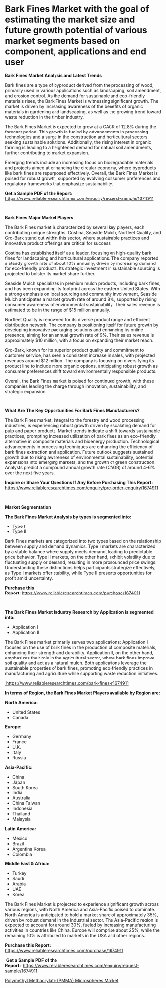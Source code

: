 <p><h1>Bark Fines Market with the goal of estimating the market size and future growth potential of various market segments based on component, applications and end user</h1></p><p><strong>Bark Fines Market Analysis and Latest Trends</strong></p>
<p><p>Bark fines are a type of byproduct derived from the processing of wood, primarily used in various applications such as landscaping, soil amendment, and erosion control. As the demand for sustainable and eco-friendly materials rises, the Bark Fines Market is witnessing significant growth. The market is driven by increasing awareness of the benefits of organic materials in gardening and landscaping, as well as the growing trend toward waste reduction in the timber industry.</p><p>The Bark Fines Market is expected to grow at a CAGR of 12.8% during the forecast period. This growth is fueled by advancements in processing technologies and a surge in the construction and horticultural sectors seeking sustainable solutions. Additionally, the rising interest in organic farming is leading to a heightened demand for natural soil amendments, further contributing to market expansion.</p><p>Emerging trends include an increasing focus on biodegradable materials and projects aimed at enhancing the circular economy, where byproducts like bark fines are repurposed effectively. Overall, the Bark Fines Market is poised for robust growth, supported by evolving consumer preferences and regulatory frameworks that emphasize sustainability.</p></p>
<p><strong>Get a Sample PDF of the Report:&nbsp;</strong> <a href="https://www.reliableresearchtimes.com/enquiry/request-sample/1674911?utm_campaign=1933&utm_medium=2&utm_source=Github&utm_content=ia&utm_term=28122024&utm_id=bark-fines">https://www.reliableresearchtimes.com/enquiry/request-sample/1674911</a></p>
<p>&nbsp;</p>
<p><strong>Bark Fines Major Market Players</strong></p>
<p><p>The Bark Fines market is characterized by several key players, each contributing unique strengths. Costina, Seaside Mulch, Norfleet Quality, and Gro-Bark stand out within this sector, where sustainable practices and innovative product offerings are critical for success.</p><p>Costina has established itself as a leader, focusing on high-quality bark fines for landscaping and horticultural applications. The company reported a steady growth rate of about 10% annually, driven by increasing demand for eco-friendly products. Its strategic investment in sustainable sourcing is projected to bolster its market share further.</p><p>Seaside Mulch specializes in premium mulch products, including bark fines, and has been expanding its footprint across the eastern United States. With a strong emphasis on local sourcing and community involvement, Seaside Mulch anticipates a market growth rate of around 8%, supported by rising consumer awareness of environmental sustainability. Their sales revenue is estimated to be in the range of $15 million annually.</p><p>Norfleet Quality is renowned for its diverse product range and efficient distribution network. The company is positioning itself for future growth by developing innovative packaging solutions and enhancing its online presence, aiming for an annual growth rate of 9%. Their sales revenue is approximately $10 million, with a focus on expanding their market reach.</p><p>Gro-Bark, known for its superior product quality and commitment to customer service, has seen a consistent increase in sales, with projected revenues around $12 million. The company is focusing on diversifying its product line to include more organic options, anticipating robust growth as consumer preferences shift toward environmentally responsible products.</p><p>Overall, the Bark Fines market is poised for continued growth, with these companies leading the charge through innovation, sustainability, and strategic expansion.</p></p>
<p>&nbsp;</p>
<p><strong>What Are The Key Opportunities For Bark Fines Manufacturers?</strong></p>
<p><p>The Bark Fines market, integral to the forestry and wood processing industries, is experiencing robust growth driven by escalating demand for pulp and paper products. Market trends indicate a shift towards sustainable practices, prompting increased utilization of bark fines as an eco-friendly alternative in composite materials and bioenergy production. Technological advancements in processing techniques are enhancing the efficiency of bark fines extraction and application. Future outlook suggests sustained growth due to rising awareness of environmental sustainability, potential expansions into emerging markets, and the growth of green construction. Analysts predict a compound annual growth rate (CAGR) of around 4-6% over the next five years.</p></p>
<p><strong>Inquire or Share Your Questions If Any Before Purchasing This Report:</strong> <a href="https://www.reliableresearchtimes.com/enquiry/pre-order-enquiry/1674911?utm_campaign=1933&utm_medium=2&utm_source=Github&utm_content=ia&utm_term=28122024&utm_id=bark-fines">https://www.reliableresearchtimes.com/enquiry/pre-order-enquiry/1674911</a></p>
<p>&nbsp;</p>
<p><strong>Market Segmentation</strong></p>
<p><strong>The Bark Fines Market Analysis by types is segmented into:</strong></p>
<p><ul><li>Type I</li><li>Type II</li></ul></p>
<p><p>Bark Fines markets are categorized into two types based on the relationship between supply and demand dynamics. Type I markets are characterized by a stable balance where supply meets demand, leading to predictable price behavior. Type II markets, on the other hand, exhibit volatility due to fluctuating supply or demand, resulting in more pronounced price swings. Understanding these distinctions helps participants strategize effectively, as Type I markets offer stability, while Type II presents opportunities for profit amid uncertainty.</p></p>
<p><strong>Purchase this Report:&nbsp;</strong><a href="https://www.reliableresearchtimes.com/purchase/1674911?utm_campaign=1933&utm_medium=2&utm_source=Github&utm_content=ia&utm_term=28122024&utm_id=bark-fines">https://www.reliableresearchtimes.com/purchase/1674911</a></p>
<p>&nbsp;</p>
<p><strong>The Bark Fines Market Industry Research by Application is segmented into:</strong></p>
<p><ul><li>Application I</li><li>Application II</li></ul></p>
<p><p>The Bark Fines market primarily serves two applications: Application I focuses on the use of bark fines in the production of composite materials, enhancing their strength and durability. Application II, on the other hand, emphasizes their role in the agricultural sector, where bark fines improve soil quality and act as a natural mulch. Both applications leverage the sustainable properties of bark fines, promoting eco-friendly practices in manufacturing and agriculture while supporting waste reduction initiatives.</p></p>
<p><a href="https://www.reliableresearchtimes.com/bark-fines-r1674911?utm_campaign=1933&utm_medium=2&utm_source=Github&utm_content=ia&utm_term=28122024&utm_id=bark-fines">&nbsp;https://www.reliableresearchtimes.com/bark-fines-r1674911</a></p>
<p><strong>In terms of Region, the Bark Fines Market Players available by Region are:</strong></p>
<p>
    <p> <strong> North America: </strong>
        <ul>
            <li>United States</li>
            <li>Canada</li>
        </ul>
        </p> 
    <p> <strong> Europe: </strong>
        <ul>
            <li>Germany</li>
            <li>France</li>
            <li>U.K.</li>
            <li>Italy</li>
            <li>Russia</li>
        </ul>
        </p> 
    <p> <strong> Asia-Pacific: </strong>
        <ul>
            <li>China</li>
            <li>Japan</li>
            <li>South Korea</li>
            <li>India</li>
            <li>Australia</li>
            <li>China Taiwan</li>
            <li>Indonesia</li>
            <li>Thailand</li>
            <li>Malaysia</li>
        </ul>
        </p> 
    <p> <strong> Latin America: </strong>
        <ul>
            <li>Mexico</li>
            <li>Brazil</li>
            <li>Argentina Korea</li>
            <li>Colombia</li>
        </ul>
        </p> 
    <p> <strong> Middle East & Africa: </strong>
        <ul>
            <li>Turkey</li>
            <li>Saudi</li>
            <li>Arabia</li>
            <li>UAE</li>
            <li>Korea</li>
        </ul>
    </p>
    </p>
<p><p>The Bark Fines Market is projected to experience significant growth across various regions, with North America and Asia-Pacific poised to dominate. North America is anticipated to hold a market share of approximately 35%, driven by robust demand in the industrial sector. The Asia-Pacific region is expected to account for around 30%, fueled by increasing manufacturing activities in countries like China. Europe will comprise about 25%, while the remaining 10% is attributed to markets in the USA and other regions.</p></p>
<p><strong>Purchase this Report: </strong><a href="https://www.reliableresearchtimes.com/purchase/1674911?utm_campaign=1933&utm_medium=2&utm_source=Github&utm_content=ia&utm_term=28122024&utm_id=bark-fines">https://www.reliableresearchtimes.com/purchase/1674911</a></p>
<p>&nbsp;<strong>Get a Sample PDF of the Report:&nbsp;&nbsp;</strong><a href="https://www.reliableresearchtimes.com/enquiry/request-sample/1674911?utm_campaign=1933&utm_medium=2&utm_source=Github&utm_content=ia&utm_term=28122024&utm_id=bark-fines">https://www.reliableresearchtimes.com/enquiry/request-sample/1674911</a></p>
<p><strong></strong></p>
<p><p><a href="https://github.com/nathandecarvalho/Market-Research-Report-List-5/blob/main/polymethyl-methacrylate-pmma-microspheres-market.md?utm_campaign=1933&utm_medium=2&utm_source=Github&utm_content=ia&utm_term=28122024&utm_id=bark-fines">Polymethyl Methacrylate (PMMA) Microspheres Market</a></p></p>